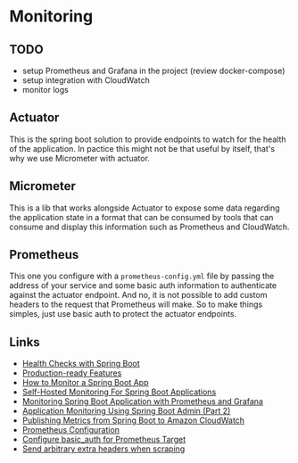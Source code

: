 # Monitoring

## TODO
- setup Prometheus and Grafana in the project (review docker-compose)
- setup integration with CloudWatch
- monitor logs

## Actuator

This is the spring boot solution to provide endpoints to watch for the health of the application. In pactice this might not
be that useful by itself, that's why we use Micrometer with actuator.

## Micrometer

This is a lib that works alongside Actuator to expose some data regarding the application state in a format that can be consumed
by tools that can consume and display this information such as Prometheus and CloudWatch.

## Prometheus

This one you configure with a ``prometheus-config.yml`` file by passing the address of your service and some basic auth
information to authenticate against the actuator endpoint. And no, it is not possible to add custom headers to the request
that Prometheus will make. So to make things simples, just use basic auth to protect the actuator endpoints.

## Links

- [Health Checks with Spring Boot](https://reflectoring.io/spring-boot-health-check/)
- [Production-ready Features](https://docs.spring.io/spring-boot/docs/current/reference/html/actuator.html)
- [How to Monitor a Spring Boot App](https://mydeveloperplanet.com/2021/03/03/how-to-monitor-a-spring-boot-app)
- [Self-Hosted Monitoring For Spring Boot Applications](https://www.baeldung.com/spring-boot-self-hosted-monitoring)
- [Monitoring Spring Boot Application with Prometheus and Grafana](https://refactorfirst.com/spring-boot-prometheus-grafana)
- [Application Monitoring Using Spring Boot Admin (Part 2)](https://levelup.gitconnected.com/application-monitoring-using-spring-boot-admin-part-2-ed14178c6964)
- [Publishing Metrics from Spring Boot to Amazon CloudWatch](https://reflectoring.io/spring-aws-cloudwatch/)
- [Prometheus Configuration](https://prometheus.io/docs/prometheus/latest/configuration/configuration)
- [Configure basic_auth for Prometheus Target](https://stackoverflow.com/questions/64031121/configure-basic-auth-for-prometheus-target)
- [Send arbitrary extra headers when scraping](https://github.com/prometheus/prometheus/issues/1724)